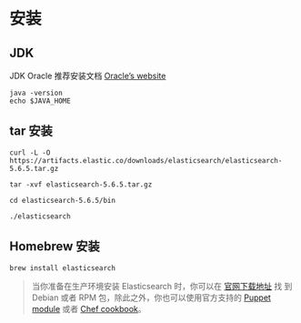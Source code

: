 # 安装

## JDK

JDK Oracle 推荐安装文档 [Oracle’s website](https://docs.oracle.com/javase/8/docs/technotes/guides/install/install_overview.html)

```
java -version
echo $JAVA_HOME
```

## tar 安装

```
curl -L -O https://artifacts.elastic.co/downloads/elasticsearch/elasticsearch-5.6.5.tar.gz

tar -xvf elasticsearch-5.6.5.tar.gz

cd elasticsearch-5.6.5/bin

./elasticsearch
```

## Homebrew 安装

```
brew install elasticsearch
```

>当你准备在生产环境安装 Elasticsearch 时，你可以在 [官网下载地址](http://www.elastic.co/downloads/elasticsearch) 找 到 Debian 或者 RPM 包，除此之外，你也可以使用官方支持的 [Puppet module](https://github.com/elasticsearch/puppet-elasticsearch) 或者 [Chef cookbook](https://github.com/elasticsearch/cookbook-elasticsearch)。